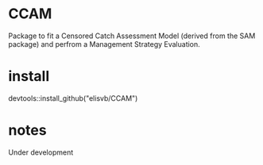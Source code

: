 # CCAM

Package to fit a Censored Catch Assessment Model (derived from the SAM package) and perfrom a Management Strategy Evaluation.

# install

devtools::install_github("elisvb/CCAM")

# notes

Under development
